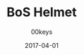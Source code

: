---
title: BoS Helmet
profile: SA Row 1
colorway: Vault Jumpsuit
base: BFK
legend: YY
author: 00keys
date: 2017-04-01
gb: junktown2
code: brotherhood-bfk-yy-sa1
id: 1016 # 1000 = Junktown Keys II GB
tags: SA Row 1, BoS Helmet, Junktown Keys II GB, Vault Jumpsuit
template: key.jade
---